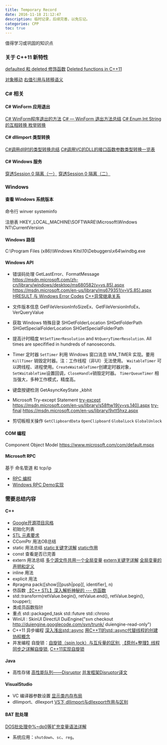 ```yaml
---
title: Temporary Record
date: 2016-11-18 21:12:47
description: 临时记录，后续完善，以免忘记。
categories: CPP
toc: true
---
```


值得学习或巩固的知识点
<!-- More -->

### 关于 C++11 新特性
[defaulted 和 deleted 修饰函数](https://www.ibm.com/developerworks/cn/aix/library/1212_lufang_c11new/)
[Deleted functions in C++11](https://www.ibm.com/developerworks/community/blogs/5894415f-be62-4bc0-81c5-3956e82276f3/entry/deleted_functions_in_c_11?lang=zh)

[对象移动](http://www.voidcn.com/blog/chj90220/article/p-6228769.html)
[右值引用与转移语义](http://www.ibm.com/developerworks/cn/aix/library/1307_lisl_c11/)

### C# 相关

#### C# WinForm 应用退出
[C# WinForm程序退出的方法](http://www.cnblogs.com/yugen/archive/2010/08/10/1796864.html)
[C# — WinForm 退出方法总结](http://blog.csdn.net/yl2isoft/article/details/38168681)
[C# Enum,Int,String的互相转换 枚举转换](http://www.cnblogs.com/pato/archive/2011/08/15/2139705.html)

#### C# dllimport 类型转换
[C#调用dll时的类型转换总结](http://blog.chinaunix.net/uid-16685753-id-2738234.html)
[C#调用VC的DLL的接口函数参数类型转换一览表](http://www.cnblogs.com/Huayuan/archive/2012/07/05/2577439.html)

#### C# Windows 服务
[穿透Session 0 隔离（一）](http://www.cnblogs.com/gnielee/archive/2010/04/07/session0-isolation-part1.html)
[穿透Session 0 隔离（二）](http://www.cnblogs.com/gnielee/archive/2010/04/08/session0-isolation-part2.html)

### Windows
#### 查看 Windows 系统版本

命令行
winver
systeminfo

注册表
HKEY_LOCAL_MACHINE\SOFTWARE\Microsoft\Windows NT\CurrentVersion

#### Windows 路径
C:\Program Files (x86)\Windows Kits\10\Debuggers\x64\windbg.exe


#### Windows API
* 错误码处理
    GetLastError、FormatMessage
    https://msdn.microsoft.com/zh-cn/library/windows/desktop/ms680582(v=vs.85).aspx
    https://msdn.microsoft.com/en-us/library/ms679351(v=VS.85).aspx
	[HRESULT 与 Windows Error Codes](http://www.cnblogs.com/greenerycn/archive/2010/08/30/hresult_and_win_error_codes.html)
	[C++异常继承关系](http://zh.cppreference.com/w/cpp/error/exception)

* 文件版本信息
    GetFileVersionInfoSizeEx、GetFileVersionInfoEx、VerQueryValue

* 获取 Windows 特殊目录
    SHGetFolderLocation 
    SHGetFolderPath 
    SHGetSpecialFolderLocation 
    SHGetSpecialFolderPath 
* 提高计时精度
    `NtSetTimerResolution` and `NtQueryTimerResolution`. All times are specifified in hundreds of nanoseconds.
* Timer 定时器
    `SetTimer` 利用 Windows 窗口消息 WM_TIMER 实现。要用 `KillTimer` 销毁定时器。注：工作线程（非UI）无法使用。
	`WaitableTimer` 可以跨线程、进程使用。`CreateWaitableTimer`创建定时器对象，`SetWaitableTime`设置回调，`CloseHandle`销毁定时器。
	`TimerQueueTimer` 相当强大，多种工作模式，精度高。
* 键盘按键检测
    GetAsyncKeyState _kbhit
* Microsoft Try-except Statement
    [try-except](https://msdn.microsoft.com/en-us/library/s58ftw19&#40;v=vs.140&#41;.aspx)
    <https://msdn.microsoft.com/en-us/library/s58ftw19(v=vs.140).aspx>
    [try-final](https://msdn.microsoft.com/en-us/library/9xtt5hxz.aspx)
	<https://msdn.microsoft.com/en-us/library/9xtt5hxz.aspx>
* 剪切板相关操作
    `GetClipboardData` `OpenClipboard` `GlobalLock` `GlobalUnlock`

#### COM 编程
Component Object Model
https://www.microsoft.com/com/default.mspx
#### Microsoft RPC
基于 命名管道 和 tcp/ip
* [RPC 编程](https://www.ibm.com/developerworks/cn/aix/library/au-rpc_programming/)
* [Windows RPC Demo实现](http://www.cnblogs.com/wanghaiyang1930/p/4469222.html)

### 需要总结内容
#### C++ 
* [Google开源项目风格](http://zh-google-styleguide.readthedocs.io/en/latest/google-cpp-styleguide/classes/)
* 初始化列表
* [STL 元素要求](http://jimmyleeee.blog.163.com/blog/static/930961820097510528758/)
* CComPtr 用法OB总结
* static 用法总结
    [static关键字详解](http://www.cnblogs.com/yc_sunniwell/archive/2010/07/14/1777441.html)
    [static作用](http://www.cnblogs.com/stoneJin/archive/2011/09/21/2183313.html)
* const 查看是否已完善
* extern 用法总结
    [多个源文件共用一个全局变量](http://blog.sina.com.cn/s/blog_74a459380101rjh4.html)
    [extern关键字详解](http://www.cnblogs.com/yc_sunniwell/archive/2010/07/14/1777431.html)
    [全局变量的声明和定义](http://blog.csdn.net/candyliuxj/article/details/7853938)
* inline 用法
* explicit 用法
* #pragma pack([show]|[push|pop][, identifier], n)
* 仿函数 [【C++ STL】深入解析神秘的 --- 仿函数](http://blog.csdn.net/tianshuai1111/article/details/7687983)
* std::transform(retValue.begin(), retValue.end(), retValue.begin(), toupper);
* 类成员函数指针
* 重点 std::packaged_task std::future std::chrono
* WinUI : SkinUI DirectUI DuiEngine("svn checkout http://duiengine.googlecode.com/svn/trunk/ duiengine-read-only")
* C++11 异步编程
    [深入浅出std::async](http://www.cnblogs.com/chengyuanchun/p/5394843.html)
	[用C++11的std::async代替线程的创建](http://www.cnblogs.com/qicosmos/p/3534211.html)
	[协程概念](http://cnodejs.org/topic/58ddd7a303d476b42d34c911)
* 并发编程
  自旋锁：[自旋锁（spin lock）与互斥量的区别](http://blog.csdn.net/a675311/article/details/49096435), [【原创+整理】线程同步之详解自旋锁](http://www.cnblogs.com/cposture/p/SpinLock.html), [C++11实现自旋锁](http://blog.csdn.net/sharemyfree/article/details/47338001)

#### Java
* 高性存储
    [高性能队列——Disruptor](https://tech.meituan.com/disruptor.html)
	[并发框架Disruptor译文](http://ifeve.com/disruptor/)

#### VisualStudio
* VC 编译器参数设置
  [显示类内存布局](http://www.zyh1690.org/d1reportsingleclasslayout-msvc%E6%B1%87%E7%BC%96/)
* dllimport、dllexport
  [VS下 dllimport与dllexport作用与区别](http://blog.csdn.net/u010055724/article/details/51538686)

#### BAT 批处理
  [DOS批处理中%~dp0等扩充变量语法详解](http://www.jb51.net/article/97588.htm)

* 系统应用：`shutdown`、`sc`、`reg`。


